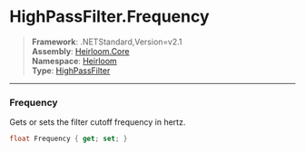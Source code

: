# HighPassFilter.Frequency

> **Framework**: .NETStandard,Version=v2.1  
> **Assembly**: [Heirloom.Core][0]  
> **Namespace**: [Heirloom][0]  
> **Type**: [HighPassFilter][1]  

--------------------------------------------------------------------------------

### Frequency

Gets or sets the filter cutoff frequency in hertz.

```cs
float Frequency { get; set; }
```

[0]: ../Heirloom.Core.md
[1]: Heirloom.HighPassFilter.md
